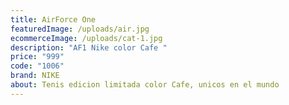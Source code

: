 ```yaml
---
title: AirForce One
featuredImage: /uploads/air.jpg
ecommerceImage: /uploads/cat-1.jpg
description: "AF1 Nike color Cafe "
price: "999"
code: "1006"
brand: NIKE
about: Tenis edicion limitada color Cafe, unicos en el mundo
---
```

